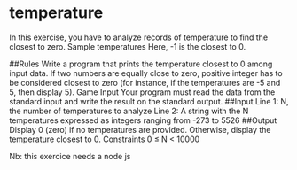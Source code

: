 # temperature
In this exercise, you have to analyze records of temperature to find the closest to zero.
Sample temperatures
Here, -1 is the closest to 0.

##Rules
Write a program that prints the temperature closest to 0 among input data. If two numbers are equally close to zero, positive integer has to be considered closest to zero (for instance, if the temperatures are -5 and 5, then display 5).
Game Input
Your program must read the data from the standard input and write the result on the standard output.
##Input
Line 1: N, the number of temperatures to analyze
Line 2: A string with the N temperatures expressed as integers ranging from -273 to 5526
##Output
Display 0 (zero) if no temperatures are provided. Otherwise, display the temperature closest to 0.
Constraints
0 ≤ N < 10000

Nb: this exercice needs a node js
